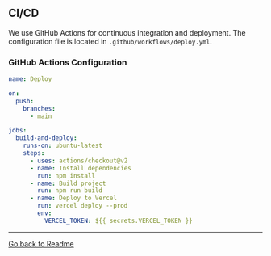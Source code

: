 ## CI/CD

We use GitHub Actions for continuous integration and deployment. The configuration file is located in `.github/workflows/deploy.yml`.

### GitHub Actions Configuration

```yaml
name: Deploy

on:
  push:
    branches:
      - main

jobs:
  build-and-deploy:
    runs-on: ubuntu-latest
    steps:
      - uses: actions/checkout@v2
      - name: Install dependencies
        run: npm install
      - name: Build project
        run: npm run build
      - name: Deploy to Vercel
        run: vercel deploy --prod
        env:
          VERCEL_TOKEN: ${{ secrets.VERCEL_TOKEN }}
```

---

[Go back to Readme](../README.md)
